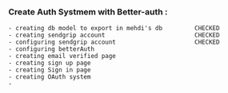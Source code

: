 

### Create Auth Systmem with Better-auth :
    - creating db model to export in mehdi's db         CHECKED
    - creating sendgrip account                         CHECKED
    - configuring sendgrip account                      CHECKED
    - configuring betterAuth
    - creating email verified page
    - creating sign up page
    - creating Sign in page
    - creating OAuth system
    - 